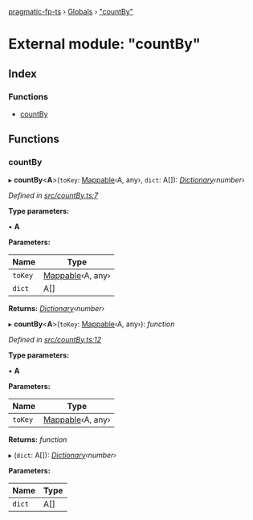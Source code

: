 [pragmatic-fp-ts](../README.md) › [Globals](../globals.md) › ["countBy"](_countby_.md)

# External module: "countBy"

## Index

### Functions

* [countBy](_countby_.md#countby)

## Functions

###  countBy

▸ **countBy**<**A**>(`toKey`: [Mappable](_types_.md#mappable)‹A, any›, `dict`: A[]): *[Dictionary](_types_.md#dictionary)‹number›*

*Defined in [src/countBy.ts:7](https://github.com/hermann-p/pragmatic-fp-ts/blob/87551e7/src/countBy.ts#L7)*

**Type parameters:**

▪ **A**

**Parameters:**

Name | Type |
------ | ------ |
`toKey` | [Mappable](_types_.md#mappable)‹A, any› |
`dict` | A[] |

**Returns:** *[Dictionary](_types_.md#dictionary)‹number›*

▸ **countBy**<**A**>(`toKey`: [Mappable](_types_.md#mappable)‹A, any›): *function*

*Defined in [src/countBy.ts:12](https://github.com/hermann-p/pragmatic-fp-ts/blob/87551e7/src/countBy.ts#L12)*

**Type parameters:**

▪ **A**

**Parameters:**

Name | Type |
------ | ------ |
`toKey` | [Mappable](_types_.md#mappable)‹A, any› |

**Returns:** *function*

▸ (`dict`: A[]): *[Dictionary](_types_.md#dictionary)‹number›*

**Parameters:**

Name | Type |
------ | ------ |
`dict` | A[] |
